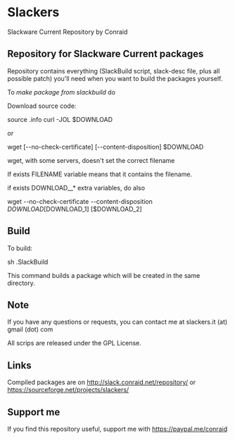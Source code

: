 # Slackers 

Slackware Current Repository by Conraid

## Repository for Slackware Current packages

Repository contains everything (SlackBuild script, slack-desc file, plus all possible patch) you'll need when you want to build the packages yourself.

To *make package from slackbuild* do

Download source code:

  source .info
  curl -JOL $DOWNLOAD

or

  wget [--no-check-certificate] [--content-disposition] $DOWNLOAD

wget, with some servers, doesn't set the correct filename

If exists FILENAME variable means that it contains the filename.

if exists DOWNLOAD__* extra variables, do also

 wget --no-check-certificate --content-disposition $DOWNLOAD [$DOWNLOAD_1] [$DOWNLOAD_2]

## Build

To build:

  sh .SlackBuild

This command builds a package which will be created in the same directory.

## Note

If you have any questions or requests, you can contact me at slackers.it (at) gmail (dot) com

All scrips are released under the GPL License.

## Links

Compiled packages are on http://slack.conraid.net/repository/ or https://sourceforge.net/projects/slackers/

## Support me

If you find this repository useful, support me with https://paypal.me/conraid

